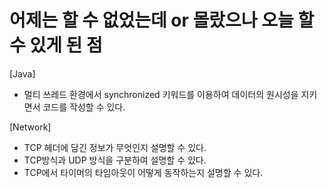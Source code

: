 # 어제는 할 수 없었는데 or 몰랐으나 오늘 할 수 있게 된 점

[Java]
- 멀티 쓰레드 환경에서 synchronized 키워드를 이용하여 데이터의 원시성을 지키면서 코드를 작성할 수 있다.

[Network]
- TCP 헤더에 담긴 정보가 무엇인지 설명할 수 있다.
- TCP방식과 UDP 방식을 구분하여 설명할 수 있다.
- TCP에서 타이머의 타임아웃이 어떻게 동작하는지 설명할 수 있다.
